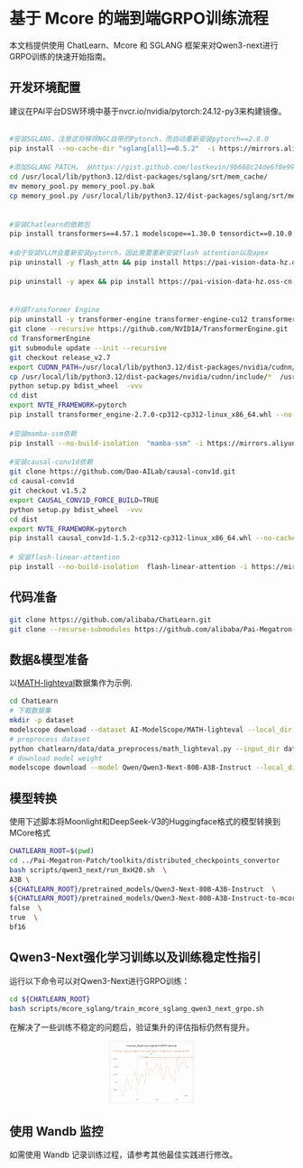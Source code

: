 # 基于 Mcore 的端到端GRPO训练流程

本文档提供使用 ChatLearn、Mcore 和 SGLANG 框架来对Qwen3-next进行GRPO训练的快速开始指南。

## 开发环境配置
建议在PAI平台DSW环境中基于nvcr.io/nvidia/pytorch:24.12-py3来构建镜像。
```bash

#安装SGLANG，注意这将移除NGC自带的Pytorch，而自动重新安装pytorch==2.8.0
pip install --no-cache-dir "sglang[all]==0.5.2"  -i https://mirrors.aliyun.com/pypi/simple/ 

#添加SGLANG PATCH。 从https://gist.github.com/lostkevin/9b668c24de6f0e9974c9ad069ef03ed9下载修改后的memory_pool.py文件 
cd /usr/local/lib/python3.12/dist-packages/sglang/srt/mem_cache/
mv memory_pool.py memory_pool.py.bak
cp memory_pool.py /usr/local/lib/python3.12/dist-packages/sglang/srt/mem_cache/


#安装Chatlearn的依赖包
pip install transformers==4.57.1 modelscope==1.30.0 tensordict==0.10.0 torchdata==0.11.0 codetiming==1.4.0 blobfile==3.0.0 numpy==1.26.4 accelerate==1.10.0 wandb==0.19.11 datasets==3.6.0 grpcio==1.71.0 omegaconf==2.3.0  hydra-core==1.3.2 msgspec==0.19.0 mathruler==0.1.0 pylatexenc==2.10 langgraph==0.6.6 ray[default]==2.46.0 -i https://mirrors.aliyun.com/pypi/simple/ 

#由于安装VLLM会重新安装pytorch，因此需要重新安装flash attention以及apex
pip uninstall -y flash_attn && pip install https://pai-vision-data-hz.oss-cn-zhangjiakou.aliyuncs.com/csrc/flash-attention/torch2.6.0-cu12x/flash_attn-2.4.2-cp312-cp312-linux_x86_64.whl --no-cache-dir -i https://mirrors.aliyun.com/pypi/simple/ 

pip uninstall -y apex && pip install https://pai-vision-data-hz.oss-cn-zhangjiakou.aliyuncs.com/csrc/apex/torch2.6.0-cuda12x/apex-0.1-cp312-cp312-linux_x86_64.whl --no-cache-dir -i https://mirrors.aliyun.com/pypi/simple/ 


#升级Transformer Engine
pip uninstall -y transformer-engine transformer-engine-cu12 transformer-engine-torch
git clone --recursive https://github.com/NVIDIA/TransformerEngine.git
cd TransformerEngine
git submodule update --init --recursive
git checkout release_v2.7
export CUDNN_PATH=/usr/local/lib/python3.12/dist-packages/nvidia/cudnn/
cp /usr/local/lib/python3.12/dist-packages/nvidia/cudnn/include/*  /usr/local/cuda/include/
python setup.py bdist_wheel  -vvv
cd dist
export NVTE_FRAMEWORK=pytorch 
pip install transformer_engine-2.7.0-cp312-cp312-linux_x86_64.whl --no-cache-dir -i https://mirrors.aliyun.com/pypi/simple/ --trusted-host mirrors.cloud.aliyuncs.com

#安装mamba-ssm依赖
pip install --no-build-isolation  "mamba-ssm" -i https://mirrors.aliyun.com/pypi/simple/

#安装causal-conv1d依赖
git clone https://github.com/Dao-AILab/causal-conv1d.git
cd causal-conv1d
git checkout v1.5.2
export CAUSAL_CONV1D_FORCE_BUILD=TRUE
python setup.py bdist_wheel  -vvv
cd dist
export NVTE_FRAMEWORK=pytorch 
pip install causal_conv1d-1.5.2-cp312-cp312-linux_x86_64.whl --no-cache-dir --no-build-isolation -i https://mirrors.aliyun.com/pypi/simple/ --trusted-host mirrors.cloud.aliyuncs.com

# 安装flash-linear-attention
pip install --no-build-isolation  flash-linear-attention -i https://mirrors.aliyun.com/pypi/simple/

```
## 代码准备

```bash
git clone https://github.com/alibaba/ChatLearn.git
git clone --recurse-submodules https://github.com/alibaba/Pai-Megatron-Patch.git
```

## 数据&模型准备
以[MATH-lighteval](https://www.modelscope.cn/datasets/AI-ModelScope/MATH-lighteval)数据集作为示例.
```bash
cd ChatLearn
# 下载数据集
mkdir -p dataset
modelscope download --dataset AI-ModelScope/MATH-lighteval --local_dir dataset/MATH-lighteval
# preprocess dataset
python chatlearn/data/data_preprocess/math_lighteval.py --input_dir dataset/MATH-lighteval --local_dir dataset/MATH-lighteval
# download model weight
modelscope download --model Qwen/Qwen3-Next-80B-A3B-Instruct --local_dir Qwen3-Next-80B-A3B-Instruct

```

## 模型转换
使用下述脚本将Moonlight和DeepSeek-V3的Huggingface格式的模型转换到MCore格式
```bash
CHATLEARN_ROOT=$(pwd)
cd ../Pai-Megatron-Patch/toolkits/distributed_checkpoints_convertor
bash scripts/qwen3_next/run_8xH20.sh  \
A3B \
${CHATLEARN_ROOT}/pretrained_models/Qwen3-Next-80B-A3B-Instruct  \
${CHATLEARN_ROOT}/pretrained_models/Qwen3-Next-80B-A3B-Instruct-to-mcore \
false  \
true  \
bf16

```

## Qwen3-Next强化学习训练以及训练稳定性指引
运行以下命令可以对Qwen3-Next进行GRPO训练：

```bash
cd ${CHATLEARN_ROOT}
bash scripts/mcore_sglang/train_mcore_sglang_qwen3_next_grpo.sh
```

在解决了一些训练不稳定的问题后，验证集升的评估指标仍然有提升。
<p align="center">
  <picture>
    <img alt="ChatLearn" src="../../images/qwen3_next.jpg" width=30%>
  </picture>
</p>



## 使用 Wandb 监控
如需使用 Wandb 记录训练过程，请参考其他最佳实践进行修改。
